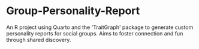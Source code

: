 # Group-Personality-Report
An R project using Quarto and the 'TraitGraph' package to generate custom personality reports for social groups. Aims to foster connection and fun through shared discovery.
